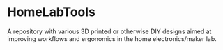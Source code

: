 # HomeLabTools
A repository with various 3D printed or otherwise DIY designs aimed at improving workflows and ergonomics in the home electronics/maker lab.
